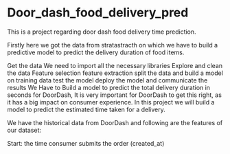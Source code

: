# Door_dash_food_delivery_pred
This is a project regarding door dash food delivery time prediction.

Firstly here we got the data from stratastracth on which we have to build a predictive model to predict the delivery duration of food items.

Get the data
We need to import all the necessary libraries
Explore and clean the data
Feature selection
feature extraction
split the data and build a model on training data
test the model
deploy the model and communicate the results
We Have to Build a model to predict the total delivery duration in seconds for DoorDash, It is very important for DoorDash to get this right, as it has a big impact on consumer experience. In this project we will build a model to predict the estimated time taken for a delivery.

We have the historical data from DoorDash and following are the features of our dataset:

Start: the time consumer submits the order (created_at)
